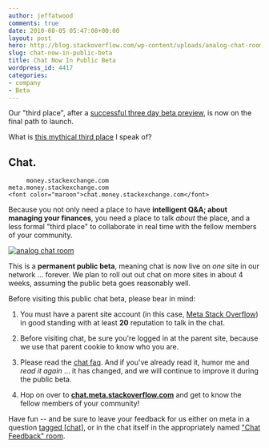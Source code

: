 ```yaml
---
author: jeffatwood
comments: true
date: 2010-08-05 05:47:08+00:00
layout: post
hero: http://blog.stackoverflow.com/wp-content/uploads/analog-chat-room.jpg
slug: chat-now-in-public-beta
title: Chat Now In Public Beta
wordpress_id: 4417
categories:
- company
- Beta
---
```


Our "third place", after a [successful three day beta preview](http://blog.stackoverflow.com/2010/07/third-place-chat-beta-preview/), is now on the final path to launch.

What is [this mythical third place](http://blog.stackoverflow.com/2010/04/do-trilogy-sites-need-a-third-place/) I speak of?



## Chat.




    
    
         money.stackexchange.com
    meta.money.stackexchange.com
    <font color="maroon">chat.money.stackexchange.com</font>
    



Because you not only need a place to have **intelligent Q&A; about managing your finances**, you need a place to talk _about_ the place, and a less formal "third place" to collaborate in real time with the fellow members of your community.

[![analog chat room](http://blog.stackoverflow.com/wp-content/uploads/analog-chat-room.jpg)](http://www.flickr.com/photos/lostinbrooklyn/4547100496)

This is a **permanent public beta**, meaning chat is now live on _one_ site in our network ... forever. We plan to roll out out chat on more sites in about 4 weeks, assuming the public beta goes reasonably well.

Before visiting this public chat beta, please bear in mind:





  1. You must have a parent site account (in this case, [Meta Stack Overflow](http://meta.stackoverflow.com)) in good standing with at least **20** reputation to talk in the chat.

  2. Before visiting chat, be sure you're logged in at the parent site, because we use that parent cookie to know who you are.

  3. Please read the [chat faq](http://chat.meta.stackoverflow.com/faq). And if you've already read it, humor me and _read it again_ ... it has changed, and we will continue to improve it during the public beta.

  4. Hop on over to [**chat.meta.stackoverflow.com**](http://chat.meta.stackoverflow.com) and get to know the fellow members of your community!


Have fun -- and be sure to leave your feedback for us either on meta in a question [tagged [chat]](http://meta.stackoverflow.com/questions/tagged/chat), or in the chat itself in the appropriately named ["Chat Feedback" room](http://chat.meta.stackoverflow.com/rooms/77/chat-feedback).
